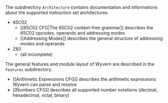The subdirectory `Architecture` contains documentation and informations about the supported instruction set architectures.

* 65C02
	* [[65C02 CFG|The 65C02 context-free grammar]] describes the 65C02 opcodes, operands and addressing modes 
	* [[Addressing Modes]] describes the general structure of addressing modes and operands
* Z80
	* (all incomplete)

The general features and module layout of Wyvern are described in the `Features` subdirectory.

* [[Arithmetic Expressions CFG]] describes the arithmetic expressions Wyvern can parse and resolve
* [[Numbers CFG]] describes all supported number notations (decimal, hexadecimal, octal, binary)